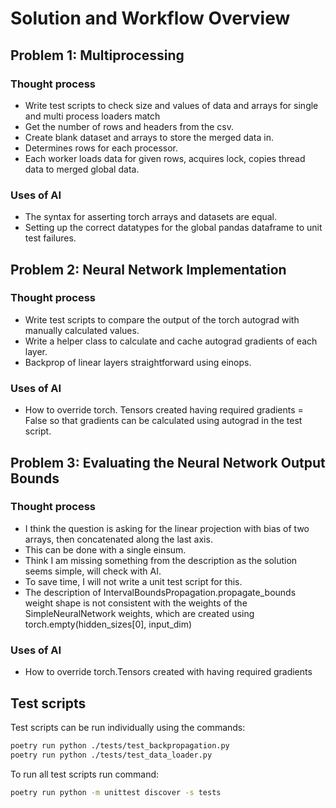 # Solution and Workflow Overview

## Problem 1: Multiprocessing
### Thought process
* Write test scripts to check size and values of data and arrays for single and multi process loaders match
* Get the number of rows and headers from the csv.
* Create blank dataset and arrays to store the merged data in.
* Determines rows for each processor.
* Each worker loads data for given rows, acquires lock, copies thread data to merged global data.

### Uses of AI
* The syntax for asserting torch arrays and datasets are equal.
* Setting up the correct datatypes for the global pandas dataframe to unit test failures.

## Problem 2: Neural Network Implementation
### Thought process
* Write test scripts to compare the output of the torch autograd with manually calculated values.
* Write a helper class to calculate and cache autograd gradients of each layer.
* Backprop of linear layers straightforward using einops.
 
### Uses of AI
* How to override torch. Tensors created having required gradients = False so that gradients can be calculated using autograd in the test script.

## Problem 3: Evaluating the Neural Network Output Bounds 
### Thought process
* I think the question is asking for the linear projection with bias of two arrays, then concatenated along the last axis.
* This can be done with a single einsum.
* Think I am missing something from the description as the solution seems simple, will check with AI.
* To save time, I will not write a unit test script for this.
* The description of IntervalBoundsPropagation.propagate_bounds weight shape is not consistent with the weights of the SimpleNeuralNetwork weights, which are created using torch.empty(hidden_sizes[0], input_dim)


### Uses of AI
* How to override torch.Tensors created with having required gradients


## Test scripts
Test scripts can be run individually using the commands:
```bash
poetry run python ./tests/test_backpropagation.py 
poetry run python ./tests/test_data_loader.py 
```
To run all test scripts run command:
```bash
poetry run python -m unittest discover -s tests
```
